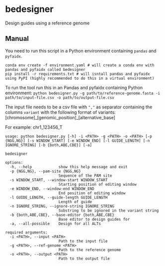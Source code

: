 # bedesigner
Design guides using a reference genome

## Manual
You need to run this script in a Python environment containing `pandas` and `pyfaidx`.
```
conda env create -f environment.yaml # will create a conda env with pandas and pyfaidx called bedesigner
pip install -r requirements.txt # will isntall pandas and pyfaidx using PyPI (highly recommended to do this in a virtual environment)
```

To run the tool run this in an Pandas and pyfaidx containing Python environment:
`python bedesigner.py -g path/to/reference-genome.fasta -i path/to/input-file.csv -o path/to/output-file.csv`

The input file needs to be a csv file with `","` as separator containing the columns `variant` with the following format of variants: [chromosome]\_[genomic_position]\_[alternative_base]

For example: chr1_123456_T


```
usage: python bedesigner.py [-h] -i <PATH> -g <PATH> -o <PATH> [-p {NGG,NG}] [-s WINDOW_START] [-e WINDOW_END] [-l GUIDE_LENGTH] [-n IGNORE_STRING] [-b {both,ABE,CBE}] [-a]

bedesigner

options:
  -h, --help            show this help message and exit
  -p {NGG,NG}, --pam-site {NGG,NG}
                        Sequence of the PAM site
  -s WINDOW_START, --window-start WINDOW_START
                        Starting position of editing window
  -e WINDOW_END, --window-end WINDOW_END
                        End position of editing window
  -l GUIDE_LENGTH, --guide-length GUIDE_LENGTH
                        Length of guide
  -n IGNORE_STRING, --ignore-string IGNORE_STRING
                        Substring to be ignored in the variant string
  -b {both,ABE,CBE}, --base-editor {both,ABE,CBE}
                        Base editor to design guides for
  -a, --all-possible    Design for all ALTs

required arguments:
  -i <PATH>, --input <PATH>
                        Path to the input file
  -g <PATH>, --ref-genome <PATH>
                        Path to the reference genome
  -o <PATH>, --output <PATH>
                        Path to the output file
```
